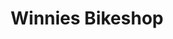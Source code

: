 ---
title: "Winnies Bikeshop"
url: /muellheim-im-markgraeflerland/winnies-bikeshop/
shop: Fahrrad
---